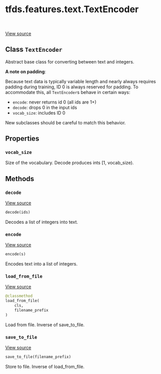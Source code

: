 <div itemscope itemtype="http://developers.google.com/ReferenceObject">
<meta itemprop="name" content="tfds.features.text.TextEncoder" />
<meta itemprop="path" content="Stable" />
<meta itemprop="property" content="vocab_size"/>
<meta itemprop="property" content="decode"/>
<meta itemprop="property" content="encode"/>
<meta itemprop="property" content="load_from_file"/>
<meta itemprop="property" content="save_to_file"/>
</div>

# tfds.features.text.TextEncoder

<!-- Insert buttons and diff -->

<table class="tfo-notebook-buttons tfo-api" align="left">
</table>

<a target="_blank" href="https://github.com/tensorflow/datasets/tree/master/tensorflow_datasets/core/features/text/text_encoder.py">View
source</a>

<!-- Equality marker -->

## Class `TextEncoder`

Abstract base class for converting between text and integers.

<!-- Placeholder for "Used in" -->

**A note on padding**:

  Because text data is typically variable length and nearly always requires
  padding during training, ID 0 is always reserved for padding. To accommodate
  this, all `TextEncoder`s behave in certain ways:

  * `encode`: never returns id 0 (all ids are 1+)
  * `decode`: drops 0 in the input ids
  * `vocab_size`: includes ID 0

  New subclasses should be careful to match this behavior.

## Properties

<h3 id="vocab_size"><code>vocab_size</code></h3>

Size of the vocabulary. Decode produces ints [1, vocab_size).

## Methods

<h3 id="decode"><code>decode</code></h3>

<a target="_blank" href="https://github.com/tensorflow/datasets/tree/master/tensorflow_datasets/core/features/text/text_encoder.py">View
source</a>

``` python
decode(ids)
```

Decodes a list of integers into text.

<h3 id="encode"><code>encode</code></h3>

<a target="_blank" href="https://github.com/tensorflow/datasets/tree/master/tensorflow_datasets/core/features/text/text_encoder.py">View
source</a>

``` python
encode(s)
```

Encodes text into a list of integers.

<h3 id="load_from_file"><code>load_from_file</code></h3>

<a target="_blank" href="https://github.com/tensorflow/datasets/tree/master/tensorflow_datasets/core/features/text/text_encoder.py">View
source</a>

``` python
@classmethod
load_from_file(
    cls,
    filename_prefix
)
```

Load from file. Inverse of save_to_file.

<h3 id="save_to_file"><code>save_to_file</code></h3>

<a target="_blank" href="https://github.com/tensorflow/datasets/tree/master/tensorflow_datasets/core/features/text/text_encoder.py">View
source</a>

``` python
save_to_file(filename_prefix)
```

Store to file. Inverse of load_from_file.
